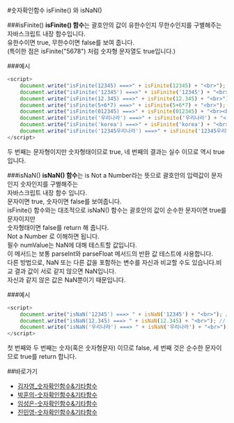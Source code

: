#숫자확인함수 isFinite() 와 isNaN() 

###isFinite()
**isFinite() 함수**는 괄호안의 값이 유한수인지 무한수인지를 구별해주는 자바스크립트 내장 함수입니다.<br/>
유한수이면 true, 무한수이면 false를 보여 줍니다.<br> 
(특이한 점은 isFinite("5678") 처럼 숫자형 문자열도 true입니다.)<br>

###예시

```javascript
<script>
    document.write("isFinite(12345) ===>" + isFinite(12345) + "<br>"); // true
    document.write("isFinite('12345') ===>" + isFinite('12345') + "<br>"); // true 
    document.write("isFinite(12.345) ===>" + isFinite(12.345) + "<br>"); // true 
    document.write("isFinite(5+6*7) ===>" + isFinite(5+6*7) + "<br>"); // true 
    document.write("isFinite(012345) ===>" + isFinite(012345) + "<br><br>"); // true 
    document.write("isFinite('우리나라') ===>" + isFinite('우리나라') + "<br>"); // false
    document.write("isFinite('korea') ===>" + isFinite('korea') + "<br>"); // false
    document.write("isFinite('12345우리나라') ===>" + isFinite('12345우리나라') + "<br>"); // false
</script>
```
두 번째는 문자형이지만 숫자형태이므로 true, 네 번째의 결과는 실수 이므로 역시 true 입니다.

###isNaN()
**isNaN() 함수**는 is Not a Number라는 뜻으로 괄호안의 입력값이 문자인지 숫자인지를 구별해주는<br>자바스크립트 내장 함수 입니다.<br/>
문자이면 true, 숫자이면 false를 보여줍니다.<br> 
isFinite() 함수와는 대조적으로 isNaN() 함수는 괄호안의 값이 순수한 문자이면 true를 문자이지만<br> 숫자형태이면 false를 return 해 줍니다.<br> Not a Number 로 이해하면 됩니다.<br>
필수 numValue는 NaN에 대해 테스트할 값입니다.<br>
이 메서드는 보통 parseInt와 parseFloat 메서드의 반환 값 테스트에 사용합니다.<br>
다른 방법으로, NaN 또는 다른 값을 포함하는 변수를 자신과 비교할 수도 있습니다.비교 결과 값이 서로 같지 않으면 NaN입니다.<br>자신과 같지 않은 값은 NaN뿐이기 때문입니다.

###예시

```javascript
<script>
    document.write("isNaN('12345') ===> " + isNaN('12345') + "<br>"); // false 
    document.write("isNaN(12.345) ===> " + isNaN(12.345) + "<br>"); // false 
    document.write("isNaN('우리나라') ===> " + isNaN('우리나라') + "<br>"); // true 
</script>
```
첫 번째와 두 번째는 숫자(혹은 숫자형문자) 이므로 false, 세 번째 것은 순수한 문자이므로 true를 return 합니다.

##바로가기
* [김자영_숫자확인함수&기타함수](https://github.com/demun/FrontEndStudy/blob/master/document/Javascript/docs/Team/03_%EC%88%AB%EC%9E%90%ED%99%95%EC%9D%B8%ED%95%A8%EC%88%98%26%EA%B8%B0%ED%83%80%ED%95%A8%EC%88%98/%EA%B9%80%EC%9E%90%EC%98%81_%EC%88%AB%EC%9E%90%ED%99%95%EC%9D%B8%ED%95%A8%EC%88%98%26%EA%B8%B0%ED%83%80%ED%95%A8%EC%88%98.md)
* [박훈의-숫자확인함수&기타함수](https://github.com/demun/FrontEndStudy/blob/master/document/Javascript/docs/Team/03_%EC%88%AB%EC%9E%90%ED%99%95%EC%9D%B8%ED%95%A8%EC%88%98%26%EA%B8%B0%ED%83%80%ED%95%A8%EC%88%98/%EB%B0%95%ED%9B%88%EC%9D%98_%EC%88%AB%EC%9E%90%ED%99%95%EC%9D%B8%ED%95%A8%EC%88%98%26%EA%B8%B0%ED%83%80%ED%95%A8%EC%88%98.md)
* [임성은-숫자확인함수&기타함수](https://github.com/demun/FrontEndStudy/blob/master/document/Javascript/docs/Team/03_%EC%88%AB%EC%9E%90%ED%99%95%EC%9D%B8%ED%95%A8%EC%88%98%26%EA%B8%B0%ED%83%80%ED%95%A8%EC%88%98/%EC%9E%84%EC%84%B1%EC%9D%80_%EC%88%AB%EC%9E%90%ED%99%95%EC%9D%B8%ED%95%A8%EC%88%98%26%EA%B8%B0%ED%83%80%ED%95%A8%EC%88%98.md)
* [진민영-숫자확인함수&기타함수](https://github.com/demun/FrontEndStudy/blob/master/document/Javascript/docs/Team/03_%EC%88%AB%EC%9E%90%ED%99%95%EC%9D%B8%ED%95%A8%EC%88%98%26%EA%B8%B0%ED%83%80%ED%95%A8%EC%88%98/%EC%A7%84%EB%AF%BC%EC%98%81_%EC%88%AB%EC%9E%90%ED%99%95%EC%9D%B8%ED%95%A8%EC%88%98%26%EA%B8%B0%ED%83%80%ED%95%A8%EC%88%98.md)



